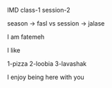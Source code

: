 <!-- @format -->

IMD class-1 session-2

season -> fasl
vs
session -> jalase

I am fatemeh

I like

1-pizza
2-loobia
3-lavashak

I enjoy being here with you
